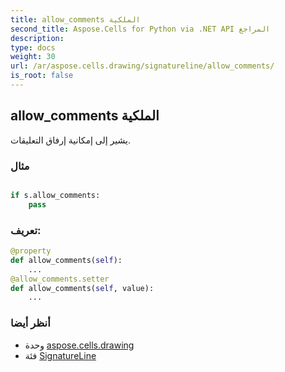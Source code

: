 ```yaml
---
title: allow_comments الملكية
second_title: Aspose.Cells for Python via .NET API المراجع
description:
type: docs
weight: 30
url: /ar/aspose.cells.drawing/signatureline/allow_comments/
is_root: false
---
```

##  allow_comments الملكية

يشير إلى إمكانية إرفاق التعليقات.

###  مثال

```python

if s.allow_comments:
    pass

```
###  تعريف:
```python
@property
def allow_comments(self):
    ...
@allow_comments.setter
def allow_comments(self, value):
    ...
```

###  أنظر أيضا
* وحدة [aspose.cells.drawing](../../)
* فئة [SignatureLine](/cells/python-net/ar/aspose.cells.drawing/signatureline)
